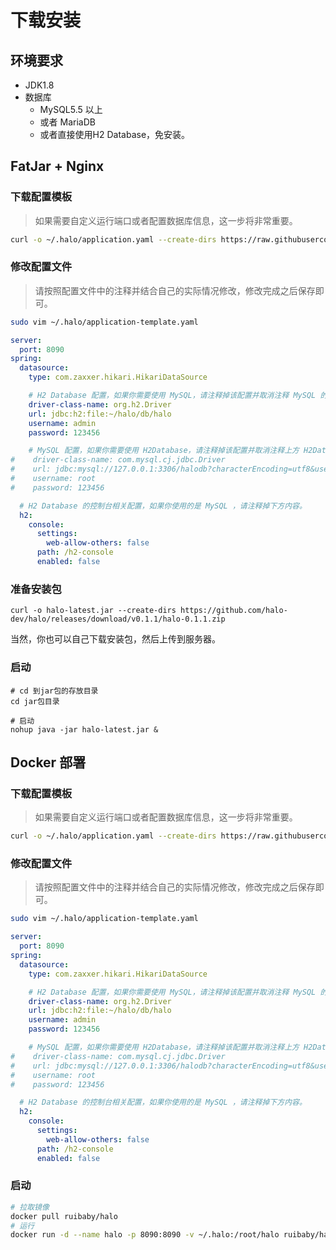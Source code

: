 # 下载安装

## 环境要求

- JDK1.8
- 数据库
	- MySQL5.5 以上
	- 或者 MariaDB
	- 或者直接使用H2 Database，免安装。

## FatJar + Nginx

### 下载配置模板
> 如果需要自定义运行端口或者配置数据库信息，这一步将非常重要。

```bash
curl -o ~/.halo/application.yaml --create-dirs https://raw.githubusercontent.com/halo-dev/halo-common/master/application-template.yaml
```

### 修改配置文件
> 请按照配置文件中的注释并结合自己的实际情况修改，修改完成之后保存即可。

```bash
sudo vim ~/.halo/application-template.yaml
```

```yaml
server:
  port: 8090
spring:
  datasource:
    type: com.zaxxer.hikari.HikariDataSource

    # H2 Database 配置，如果你需要使用 MySQL，请注释掉该配置并取消注释 MySQL 的配置。
    driver-class-name: org.h2.Driver
    url: jdbc:h2:file:~/halo/db/halo
    username: admin
    password: 123456

    # MySQL 配置，如果你需要使用 H2Database，请注释掉该配置并取消注释上方 H2Database 的配置。
#    driver-class-name: com.mysql.cj.jdbc.Driver
#    url: jdbc:mysql://127.0.0.1:3306/halodb?characterEncoding=utf8&useSSL=false&serverTimezone=Asia/Shanghai
#    username: root
#    password: 123456

  # H2 Database 的控制台相关配置，如果你使用的是 MySQL ，请注释掉下方内容。
  h2:
    console:
      settings:
        web-allow-others: false
      path: /h2-console
      enabled: false
```

### 准备安装包

```
curl -o halo-latest.jar --create-dirs https://github.com/halo-dev/halo/releases/download/v0.1.1/halo-0.1.1.zip
```

当然，你也可以自己下载安装包，然后上传到服务器。

### 启动

```
# cd 到jar包的存放目录
cd jar包目录

# 启动
nohup java -jar halo-latest.jar &
```

## Docker 部署

### 下载配置模板
> 如果需要自定义运行端口或者配置数据库信息，这一步将非常重要。

```bash
curl -o ~/.halo/application.yaml --create-dirs https://raw.githubusercontent.com/halo-dev/halo-common/master/application-template.yaml
```

### 修改配置文件
> 请按照配置文件中的注释并结合自己的实际情况修改，修改完成之后保存即可。

```bash
sudo vim ~/.halo/application-template.yaml
```

```yaml
server:
  port: 8090
spring:
  datasource:
    type: com.zaxxer.hikari.HikariDataSource

    # H2 Database 配置，如果你需要使用 MySQL，请注释掉该配置并取消注释 MySQL 的配置。
    driver-class-name: org.h2.Driver
    url: jdbc:h2:file:~/halo/db/halo
    username: admin
    password: 123456

    # MySQL 配置，如果你需要使用 H2Database，请注释掉该配置并取消注释上方 H2Database 的配置。
#    driver-class-name: com.mysql.cj.jdbc.Driver
#    url: jdbc:mysql://127.0.0.1:3306/halodb?characterEncoding=utf8&useSSL=false&serverTimezone=Asia/Shanghai
#    username: root
#    password: 123456

  # H2 Database 的控制台相关配置，如果你使用的是 MySQL ，请注释掉下方内容。
  h2:
    console:
      settings:
        web-allow-others: false
      path: /h2-console
      enabled: false
```

### 启动

```bash
# 拉取镜像
docker pull ruibaby/halo
# 运行
docker run -d --name halo -p 8090:8090 -v ~/.halo:/root/halo ruibaby/halo
```


